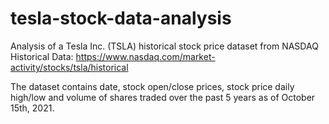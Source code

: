 # tesla-stock-data-analysis
Analysis of a Tesla Inc. (TSLA) historical stock price dataset from NASDAQ Historical Data: https://www.nasdaq.com/market-activity/stocks/tsla/historical

The dataset contains date, stock open/close prices, stock price daily high/low and volume of shares traded over the past 5 years as of October 15th, 2021. 

